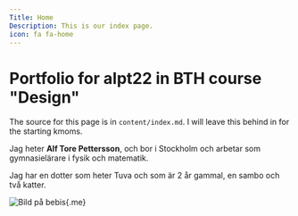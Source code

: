 ```yaml
---
Title: Home
Description: This is our index page.
icon: fa fa-home
---
```


Portfolio for alpt22 in BTH course "Design"
==========================

The source for this page is in `content/index.md`. I will leave this behind in for the starting kmoms.

Jag heter **Alf Tore Pettersson**, och bor i Stockholm och arbetar som gymnasielärare i fysik och matematik.


Jag har en dotter som heter Tuva och som är 2 år gammal, en sambo och två katter. 

![Bild på bebis](%assets_url%/img/bebistuva.jpg "En bild på Tuva 1 år"){.me}